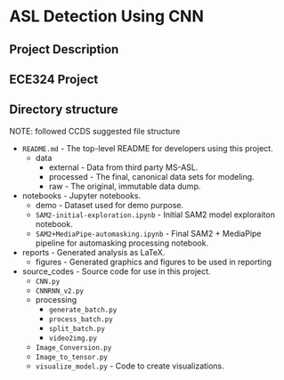 # ASL Detection Using CNN
## Project Description

ECE324 Project
-----
## Directory structure
NOTE: followed CCDS suggested file structure
* `README.md` - The top-level README for developers using this project.
  * data
    * external - Data from third party MS-ASL.
    * processed - The final, canonical data sets for modeling.
    * raw - The original, immutable data dump.
* notebooks - Jupyter notebooks.
  * demo - Dataset used for demo purpose.
  * `SAM2-initial-exploration.ipynb` - Initial SAM2 model exploraiton notebook.
  * `SAM2+MediaPipe-automasking.ipynb` - Final SAM2 + MediaPipe pipeline for automasking processing notebook.
* reports - Generated analysis as LaTeX.
  * figures - Generated graphics and figures to be used in reporting
* source_codes - Source code for use in this project.
    * `CNN.py`
    * `CNNRNN_v2.py`
    * processing 
      * `generate_batch.py`
      * `process_batch.py`
      * `split_batch.py`
      * `video2img.py`
    * `Image_Conversion.py`
    * `Image_to_tensor.py`
    * `visualize_model.py` - Code to create visualizations.